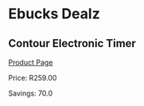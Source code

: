 
# Ebucks Dealz
## Contour Electronic Timer
[Product Page](https://www.ebucks.com/web/shop/productSelected.do?prodId=1058668175&catId=714962196)

Price: R259.00

Savings: 70.0


	